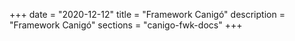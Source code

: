 +++
date        = "2020-12-12"
title       = "Framework Canigó"
description = "Framework Canigó"
sections    = "canigo-fwk-docs"
+++
